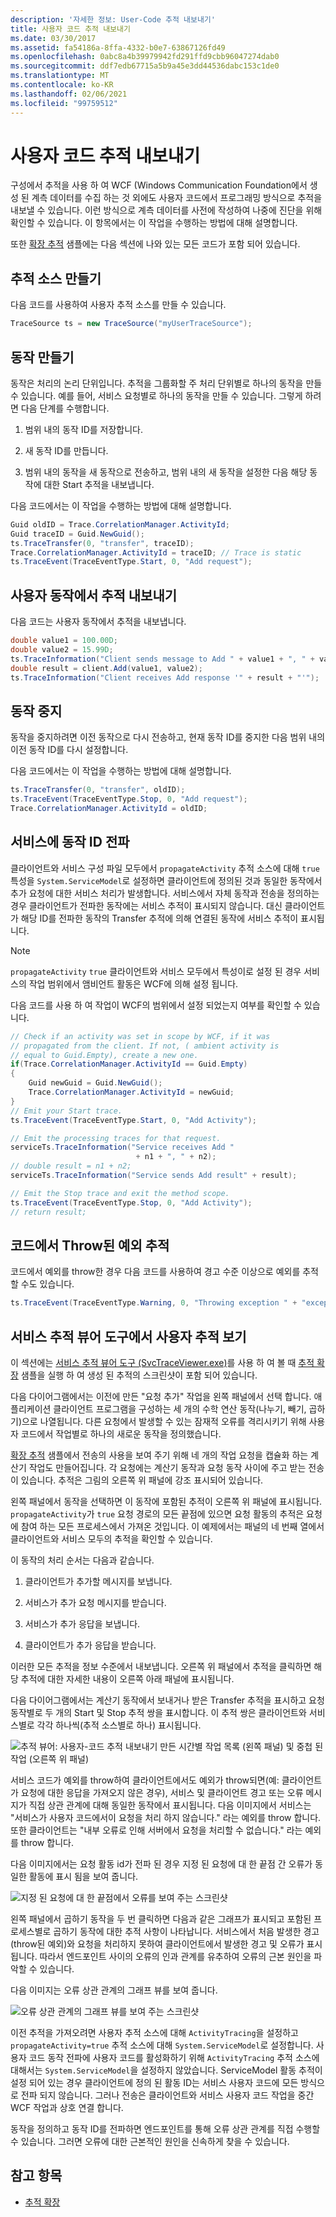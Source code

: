 ```yaml
---
description: '자세한 정보: User-Code 추적 내보내기'
title: 사용자 코드 추적 내보내기
ms.date: 03/30/2017
ms.assetid: fa54186a-8ffa-4332-b0e7-63867126fd49
ms.openlocfilehash: 0abc8a4b39979942fd291ffd9cbb96047274dab0
ms.sourcegitcommit: ddf7edb67715a5b9a45e3dd44536dabc153c1de0
ms.translationtype: MT
ms.contentlocale: ko-KR
ms.lasthandoff: 02/06/2021
ms.locfileid: "99759512"
---
```

# <a name="emitting-user-code-traces"></a>사용자 코드 추적 내보내기

구성에서 추적을 사용 하 여 WCF (Windows Communication Foundation에서 생성 된 계측 데이터를 수집 하는 것 외에도 사용자 코드에서 프로그래밍 방식으로 추적을 내보낼 수 있습니다. 이런 방식으로 계측 데이터를 사전에 작성하여 나중에 진단을 위해 확인할 수 있습니다. 이 항목에서는 이 작업을 수행하는 방법에 대해 설명합니다.

또한 [확장 추적](../../samples/extending-tracing.md) 샘플에는 다음 섹션에 나와 있는 모든 코드가 포함 되어 있습니다.

## <a name="creating-a-trace-source"></a>추적 소스 만들기

다음 코드를 사용하여 사용자 추적 소스를 만들 수 있습니다.

```csharp
TraceSource ts = new TraceSource("myUserTraceSource");
```

## <a name="creating-activities"></a>동작 만들기

동작은 처리의 논리 단위입니다. 추적을 그룹화할 주 처리 단위별로 하나의 동작을 만들 수 있습니다. 예를 들어, 서비스 요청별로 하나의 동작을 만들 수 있습니다. 그렇게 하려면 다음 단계를 수행합니다.

1. 범위 내의 동작 ID를 저장합니다.

2. 새 동작 ID를 만듭니다.

3. 범위 내의 동작을 새 동작으로 전송하고, 범위 내의 새 동작을 설정한 다음 해당 동작에 대한 Start 추적을 내보냅니다.

다음 코드에서는 이 작업을 수행하는 방법에 대해 설명합니다.

```csharp
Guid oldID = Trace.CorrelationManager.ActivityId;
Guid traceID = Guid.NewGuid();
ts.TraceTransfer(0, "transfer", traceID);
Trace.CorrelationManager.ActivityId = traceID; // Trace is static
ts.TraceEvent(TraceEventType.Start, 0, "Add request");
```

## <a name="emitting-traces-within-a-user-activity"></a>사용자 동작에서 추적 내보내기

다음 코드는 사용자 동작에서 추적을 내보냅니다.

```csharp
double value1 = 100.00D;
double value2 = 15.99D;
ts.TraceInformation("Client sends message to Add " + value1 + ", " + value2);
double result = client.Add(value1, value2);
ts.TraceInformation("Client receives Add response '" + result + "'");
```

## <a name="stopping-the-activities"></a>동작 중지

동작을 중지하려면 이전 동작으로 다시 전송하고, 현재 동작 ID를 중지한 다음 범위 내의 이전 동작 ID를 다시 설정합니다.

다음 코드에서는 이 작업을 수행하는 방법에 대해 설명합니다.

```csharp
ts.TraceTransfer(0, "transfer", oldID);
ts.TraceEvent(TraceEventType.Stop, 0, "Add request");
Trace.CorrelationManager.ActivityId = oldID;
```

## <a name="propagating-the-activity-id-to-a-service"></a>서비스에 동작 ID 전파

클라이언트와 서비스 구성 파일 모두에서 `propagateActivity` 추적 소스에 대해 `true` 특성을 `System.ServiceModel`로 설정하면 클라이언트에 정의된 것과 동일한 동작에서 추가 요청에 대한 서비스 처리가 발생합니다. 서비스에서 자체 동작과 전송을 정의하는 경우 클라이언트가 전파한 동작에는 서비스 추적이 표시되지 않습니다. 대신 클라이언트가 해당 ID를 전파한 동작의 Transfer 추적에 의해 연결된 동작에 서비스 추적이 표시됩니다.

> [!NOTE]
> `propagateActivity` `true` 클라이언트와 서비스 모두에서 특성이로 설정 된 경우 서비스의 작업 범위에서 앰비언트 활동은 WCF에 의해 설정 됩니다.

다음 코드를 사용 하 여 작업이 WCF의 범위에서 설정 되었는지 여부를 확인할 수 있습니다.

```csharp
// Check if an activity was set in scope by WCF, if it was
// propagated from the client. If not, ( ambient activity is
// equal to Guid.Empty), create a new one.
if(Trace.CorrelationManager.ActivityId == Guid.Empty)
{
    Guid newGuid = Guid.NewGuid();
    Trace.CorrelationManager.ActivityId = newGuid;
}
// Emit your Start trace.
ts.TraceEvent(TraceEventType.Start, 0, "Add Activity");

// Emit the processing traces for that request.
serviceTs.TraceInformation("Service receives Add "
                            + n1 + ", " + n2);
// double result = n1 + n2;
serviceTs.TraceInformation("Service sends Add result" + result);

// Emit the Stop trace and exit the method scope.
ts.TraceEvent(TraceEventType.Stop, 0, "Add Activity");
// return result;
```

## <a name="tracing-exceptions-thrown-in-code"></a>코드에서 Throw된 예외 추적

코드에서 예외를 throw한 경우 다음 코드를 사용하여 경고 수준 이상으로 예외를 추적할 수도 있습니다.

```csharp
ts.TraceEvent(TraceEventType.Warning, 0, "Throwing exception " + "exceptionMessage");
```

## <a name="viewing-user-traces-in-the-service-trace-viewer-tool"></a>서비스 추적 뷰어 도구에서 사용자 추적 보기

이 섹션에는 [서비스 추적 뷰어 도구 (SvcTraceViewer.exe)](../../service-trace-viewer-tool-svctraceviewer-exe.md)를 사용 하 여 볼 때 [추적 확장](../../samples/extending-tracing.md) 샘플을 실행 하 여 생성 된 추적의 스크린샷이 포함 되어 있습니다.

다음 다이어그램에서는 이전에 만든 "요청 추가" 작업을 왼쪽 패널에서 선택 합니다. 애플리케이션 클라이언트 프로그램을 구성하는 세 개의 수학 연산 동작(나누기, 빼기, 곱하기)으로 나열됩니다. 다른 요청에서 발생할 수 있는 잠재적 오류를 격리시키기 위해 사용자 코드에서 작업별로 하나의 새로운 동작을 정의했습니다.

[확장 추적](../../samples/extending-tracing.md) 샘플에서 전송의 사용을 보여 주기 위해 네 개의 작업 요청을 캡슐화 하는 계산기 작업도 만들어집니다. 각 요청에는 계산기 동작과 요청 동작 사이에 주고 받는 전송이 있습니다. 추적은 그림의 오른쪽 위 패널에 강조 표시되어 있습니다.

왼쪽 패널에서 동작을 선택하면 이 동작에 포함된 추적이 오른쪽 위 패널에 표시됩니다. `propagateActivity`가 `true` 요청 경로의 모든 끝점에 있으면 요청 활동의 추적은 요청에 참여 하는 모든 프로세스에서 가져온 것입니다. 이 예제에서는 패널의 네 번째 열에서 클라이언트와 서비스 모두의 추적을 확인할 수 있습니다.

이 동작의 처리 순서는 다음과 같습니다.

1. 클라이언트가 추가할 메시지를 보냅니다.

2. 서비스가 추가 요청 메시지를 받습니다.

3. 서비스가 추가 응답을 보냅니다.

4. 클라이언트가 추가 응답을 받습니다.

이러한 모든 추적을 정보 수준에서 내보냅니다. 오른쪽 위 패널에서 추적을 클릭하면 해당 추적에 대한 자세한 내용이 오른쪽 아래 패널에 표시됩니다.

다음 다이어그램에서는 계산기 동작에서 보내거나 받은 Transfer 추적을 표시하고 요청 동작별로 두 개의 Start 및 Stop 추적 쌍을 표시합니다. 이 추적 쌍은 클라이언트와 서비스별로 각각 하나씩(추적 소스별로 하나) 표시됩니다.

![추적 뷰어: 사용자&#45;코드 추적 내보내기](media/242c9358-475a-4baf-83f3-4227aa942fcd.gif "242c9358-475a-4baf-83f3-4227aa942fcd") 만든 시간별 작업 목록 (왼쪽 패널) 및 중첩 된 작업 (오른쪽 위 패널)

서비스 코드가 예외를 throw하여 클라이언트에서도 예외가 throw되면(예: 클라이언트가 요청에 대한 응답을 가져오지 않은 경우), 서비스 및 클라이언트 경고 또는 오류 메시지가 직접 상관 관계에 대해 동일한 동작에서 표시됩니다. 다음 이미지에서 서비스는 "서비스가 사용자 코드에서이 요청을 처리 하지 않습니다." 라는 예외를 throw 합니다. 또한 클라이언트는 "내부 오류로 인해 서버에서 요청을 처리할 수 없습니다." 라는 예외를 throw 합니다.

다음 이미지에서는 요청 활동 id가 전파 된 경우 지정 된 요청에 대 한 끝점 간 오류가 동일한 활동에 표시 됨을 보여 줍니다.

![지정 된 요청에 대 한 끝점에서 오류를 보여 주는 스크린샷](./media/emitting-user-code-traces/trace-viewer-endpoint-errors.gif)

왼쪽 패널에서 곱하기 동작을 두 번 클릭하면 다음과 같은 그래프가 표시되고 포함된 프로세스별로 곱하기 동작에 대한 추적 사항이 나타납니다. 서비스에서 처음 발생한 경고(throw된 예외)와 요청을 처리하지 못하여 클라이언트에서 발생한 경고 및 오류가 표시됩니다. 따라서 엔드포인트 사이의 오류의 인과 관계를 유추하여 오류의 근본 원인을 파악할 수 있습니다.

다음 이미지는 오류 상관 관계의 그래프 뷰를 보여 줍니다.

![오류 상관 관계의 그래프 뷰를 보여 주는 스크린샷](./media/emitting-user-code-traces/trace-viewer-error-correlation.gif)

이전 추적을 가져오려면 사용자 추적 소스에 대해 `ActivityTracing`을 설정하고 `propagateActivity=true` 추적 소스에 대해 `System.ServiceModel`로 설정합니다. 사용자 코드 동작 전파에 사용자 코드를 활성화하기 위해 `ActivityTracing` 추적 소스에 대해서는 `System.ServiceModel`을 설정하지 않았습니다. ServiceModel 활동 추적이 설정 되어 있는 경우 클라이언트에 정의 된 활동 ID는 서비스 사용자 코드에 모든 방식으로 전파 되지 않습니다. 그러나 전송은 클라이언트와 서비스 사용자 코드 작업을 중간 WCF 작업과 상호 연결 합니다.

동작을 정의하고 동작 ID를 전파하면 엔드포인트를 통해 오류 상관 관계를 직접 수행할 수 있습니다. 그러면 오류에 대한 근본적인 원인을 신속하게 찾을 수 있습니다.

## <a name="see-also"></a>참고 항목

- [추적 확장](../../samples/extending-tracing.md)
